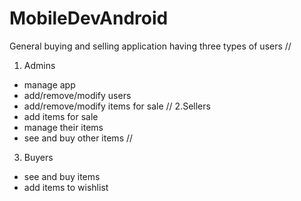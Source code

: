 # MobileDevAndroid

General buying and selling application having three types of users
//
1. Admins
- manage app
- add/remove/modify users
- add/remove/modify items for sale
//
2.Sellers
- add items for sale
- manage their items
- see and buy other items 
//
3. Buyers
- see and buy items
- add items to wishlist
